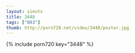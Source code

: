 ```yaml
--- 
layout: sieutv
title: 3448
tags: ["003"]
thumb: http://porn720.net/video/3448/poster.jpg
---
```

{% include porn720 key="3448" %} 
